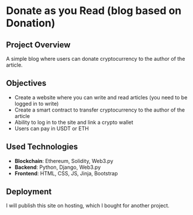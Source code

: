 # Donate as you Read (blog based on Donation)

## Project Overview
A simple blog where users can donate cryptocurrency to the author of the article.

## Objectives
- Create a website where you can write and read articles (you need to be logged in to write)
- Create a smart contract to transfer cryptocurrency to the author of the article
- Ability to log in to the site and link a crypto wallet
- Users can pay in USDT or ETH

## Used Technologies
- **Blockchain**: Ethereum, Solidity, Web3.py
- **Backend**: Python, Django, Web3.py
- **Frontend**: HTML, CSS, JS, Jinja, Bootstrap

## Deployment
I will publish this site on hosting, which I bought for another project.